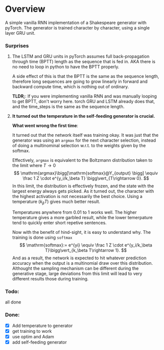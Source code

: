 # Overview

A simple vanilla RNN implementation of a Shakespeare generator with pyTorch. The generator is trained character by character, using a single layer GRU unit. 

### Surprises

1. The LSTM and GRU units in pyTorch assumes full back-propagation through time (BPTT) length as the sequence that is fed in. AKA there is no need to loop in python to have the BPTT properly.

    A side effect of this is that the BPTT is the same as the sequence length, therefore long sequences are going to grow linearly in forward and backward compute time, which is nothing out of ordinary.
    
    **TLDR;**: If you were implementing vanilla RNN and was manually looping to get BPTT, don't worry here. torch GRU and LSTM already does that, and the time_steps is the same as the sequence length.
    
2. **It turned out the temperature in the self-feeding generator is crucial.**

    **What went wrong the first time**: 
    
    It turned out that the network itself was training okay. It was just that the generator was using an `argmax` for the next character selection, instead of doing a multinominal selection w.r.t. to the weights given by the softmax. 
    
    Effectively, `argmax` is equivalent to the Boltzmann distribution taken to the limit where $T\rightarrow 0$
    $$
    \mathrm{argmax}\bigg[\mathrm{softmax}@Y_{output} \bigg] \equiv \frac 1 Z \cdot e^{y_i/k_\beta T} 
    \bigg\vert_{T\rightarrow 0}.
    $$
    In this limit, the distribution is effectively frozen, and the state with the largest energy always gets picked. As it turned out, the character with the highest activation is not necessarily the best choice. Using a temperature ($k_\beta T$) gives much better result.
    
    Temperatures anywhere from 0.01 to 1 works well. The higher temperature gives a more garbled result, while the lower temerpature tend to quickly enter short repetive sentences.
    
    Now with the benefit of hind-sight, it is easy to understand why. The training is done using `softmax`
    $$
    \mathrm{softmax}:= e^{yi} \equiv \frac 1 Z \cdot e^{y_i/k_\beta T}\bigg\vert_{k_\beta T\rightarrow 1}.
    $$ 
    And as a result, the network is expected to hit whatever prediction accuracy when the output is a multinomial draw over this distribution. Althought the sampling mechanism can be different during the generative stage, large deviations from this limit will lead to very different results those during training.


### Todo:
all done

### Done:
- [x] Add temperature to generator
- [x] get training to work
- [x] use optim and Adam
- [x] add self-feeding generator